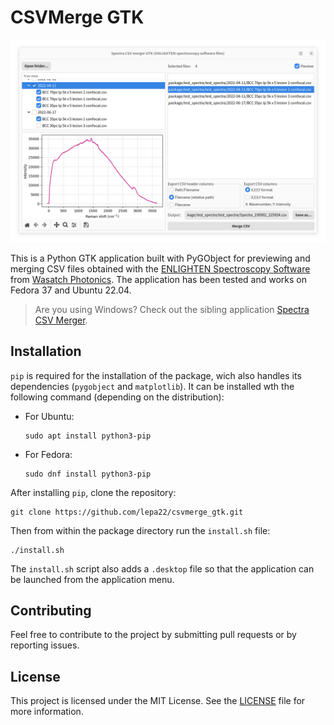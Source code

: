 # CSVMerge GTK

![CSVMerge GTK window](screenshot.png)

This is a Python GTK application built with PyGObject for previewing and merging CSV files obtained with the [ENLIGHTEN Spectroscopy Software](https://wasatchphotonics.com/product-category/software/) from [Wasatch Photonics](https://wasatchphotonics.com/). The application has been tested and works on Fedora 37 and Ubuntu 22.04.

> Are you using Windows? Check out the sibling application [Spectra CSV Merger](https://myweb.uoi.gr/nkourkou/index.php?id=software).

## Installation

`pip` is required for the installation of the package, wich also handles its dependencies (`pygobject` and `matplotlib`). It can be installed wth the following command (depending on the distribution):

- For Ubuntu:

      sudo apt install python3-pip

- For Fedora:

      sudo dnf install python3-pip

After installing `pip`, clone the repository:

    git clone https://github.com/lepa22/csvmerge_gtk.git

Then from within the package directory run the `install.sh` file:

    ./install.sh

The `install.sh` script also adds a `.desktop` file so that the application can be launched from the application menu.

## Contributing

Feel free to contribute to the project by submitting pull requests or by reporting issues.

## License

This project is licensed under the MIT License. See the [LICENSE](LICENSE) file for more information.